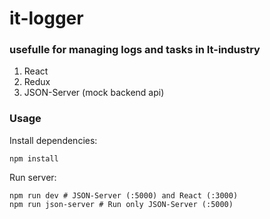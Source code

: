 # it-logger
### usefulle for managing logs and tasks in It-industry

1. React
2. Redux
3. JSON-Server (mock backend api)

### Usage
 Install dependencies:
 ```
 npm install
 ```
 Run server:
 ```
 npm run dev # JSON-Server (:5000) and React (:3000)
 npm run json-server # Run only JSON-Server (:5000)
 ```
